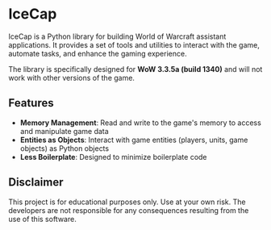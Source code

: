 # IceCap

IceCap is a Python library for building World of Warcraft assistant applications. It provides a set of tools and utilities to interact with the game, automate tasks, and enhance the gaming experience.

The library is specifically designed for **WoW 3.3.5a (build 1340)** and will not work with other versions of the game.

## Features

- **Memory Management**: Read and write to the game's memory to access and manipulate game data
- **Entities as Objects**: Interact with game entities (players, units, game objects) as Python objects
- **Less Boilerplate**: Designed to minimize boilerplate code


## Disclaimer

This project is for educational purposes only. Use at your own risk. The developers are not responsible for any consequences resulting from the use of this software.